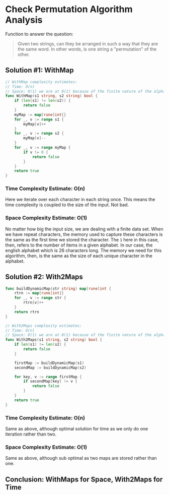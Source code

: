 # Check Permutation Algorithm Analysis

Function to answer the question:

> Given two strings, can they be arranged in such a way that they are the same word. In other words, is one string a "permutation" of the other.

## Solution #1: WithMap

```go
// WithMap complexity estimates:
// Time: O(n)
// Space: O(1) we are at 0(1) because of the finite nature of the alphabet.
func WithMap(s1 string, s2 string) bool {
	if (len(s1) != len(s2)) {
		return false
	}
	myMap := map[rune]int{}
	for _, v := range s1 {
		myMap[v]++
	}
	for _, v := range s2 {
		myMap[v]--
	}
	for _, v := range myMap {
		if v != 0 {
			return false
		}
	}
	return true
}
```

### Time Complexity Estimate: O(n)
Here we iterate over each character in each string once. This means the time complexity is coupled to the size of the input.
Not bad.

### Space Complexity Estimate: O(1)
No matter how big the input size, we are dealing with a finite data set. When
we have repeat characters, the memory used to capture these characters is the same
as the first time we stored the character. The `1` here in this case, then, refers 
to the number of items in a given alphabet. In our case, the english alphabet
which is 26 characters long. The memory we need for this algorithm, then, is 
the same as the size of each unique character in the alphabet.

## Solution #2: With2Maps

```go
func buildDynamicMap(str string) map[rune]int {
	rtrn := map[rune]int{}
	for _, v := range str {
		rtrn[v]++
	}
	return rtrn
}

// With2Maps complexity estimates:
// Time: O(n)
// Space: O(1) we are at 0(1) because of the finite nature of the alphabet.
func With2Maps(s1 string, s2 string) bool {
	if len(s1) != len(s2) {
		return false
	}

	firstMap := buildDynamicMap(s1)
	secondMap := buildDynamicMap(s2)

	for key, v := range firstMap {
		if secondMap[key] != v {
			return false
		}
	}
	return true
}
```

### Time Complexity Estimate: O(n)
Same as above, although optimal solution for time as we only do one iteration rather than two.
### Space Complexity Estimate: O(1)
Same as above, although sub optimal as two maps are stored rather than one.

## Conclusion: WithMaps for Space, With2Maps for Time